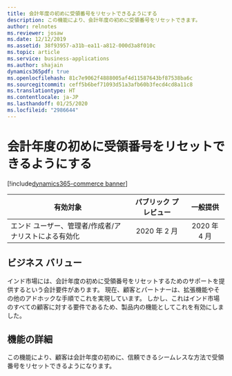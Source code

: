 ```yaml
---
title: 会計年度の初めに受領番号をリセットできるようにする
description: この機能により、会計年度の初めに受領番号をリセットできます。
author: relnotes
ms.reviewer: josaw
ms.date: 12/12/2019
ms.assetid: 38f93957-a31b-ea11-a812-000d3a8f010c
ms.topic: article
ms.service: business-applications
ms.author: shajain
dynamics365pdf: true
ms.openlocfilehash: 81c7e9062f4888005af4d11587643bf87538ba6c
ms.sourcegitcommit: ceff5b6bef71093d51a3afb60b3fecd4cd8a11c8
ms.translationtype: HT
ms.contentlocale: ja-JP
ms.lasthandoff: 01/25/2020
ms.locfileid: "2986644"
---
```

# <a name="enable-resetting-of-receipt-numbers-at-the-beginning-of-the-fiscal-year"></a>会計年度の初めに受領番号をリセットできるようにする
[!include[dynamics365-commerce banner](../includes/dynamics365-commerce.md)]

| 有効対象    |  パブリック プレビュー | 一般提供 | 
| ---------- | :----------: |:----------: |
|エンド ユーザー、管理者/作成者/アナリストによる有効化|2020 年 2 月| 2020 年 4 月|


## <a name="business-value"></a>ビジネス バリュー
<!-- bv start -->
インド市場には、会計年度の初めに受領番号をリセットするためのサポートを提供するという会計要件があります。 現在、顧客とパートナーは、拡張機能やその他のアドホックな手順でこれを実現しています。 しかし、これはインド市場のすべての顧客に対する要件であるため、製品内の機能としてこれを有効にしました。
<!-- bv end -->



## <a name="feature-details"></a>機能の詳細
<!--feature detail start -->
この機能により、顧客は会計年度の初めに、信頼できるシームレスな方法で受領番号をリセットできるようになります。 
<!--feature detail end -->









